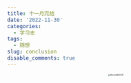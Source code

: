 ```yaml
---
title: 十一月完结
date: '2022-11-30'
categories:
  - 学习志
tags:
  - 随想
slug: conclusion
disable_comments: true
---
```


<p style="text-align: center;">
	<img src="/images/1130.jpg" alt="WechatIMG435" style="zoom:30%;" />
</p>

